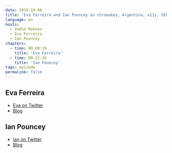 ```yaml
---
date: 2019-10-08
title: 'Eva Ferreira and Ian Pouncey on chromakey, Argentina, a11y, SEO, HTML, ARIA'
language: en
hosts:
  - Vadim Makeev
  - Eva Ferreira
  - Ian Pouncey
chapters:
  - time: 00:00:19
    title: 'Eva Ferreira'
  - time: 00:22:36
    title: 'Ian Pouncey'
tags: episode
permalink: false
---
```


## Eva Ferreira

- [Eva on Twitter](https://twitter.com/evaferreira92)
- [Blog](http://evaferreira.com.ar/en/)

## Ian Pouncey

- [Ian on Twitter](https://github.com/IanPouncey)
- [Blog](http://ianpouncey.com/)
